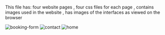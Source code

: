 This file has:
four website pages ,
four css files for each page ,
contains images used in the website ,
has images of the interfaces as viewed on the browser

![booking-form](https://github.com/user-attachments/assets/e8f1eed0-9d6d-4a9e-a92a-c24152fc1ff3)
![contact](https://github.com/user-attachments/assets/4a850b1d-8a7d-4c07-aabe-fc306479f68d)
![home](https://github.com/user-attachments/assets/0411003d-d4db-4bda-9068-dd7cf3501f16)

